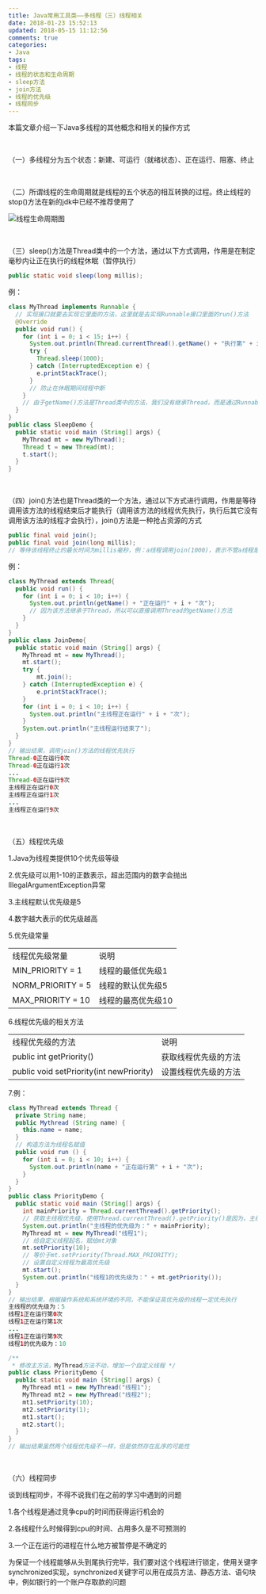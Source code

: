 ```yaml
---
title: Java常用工具类——多线程（三）线程相关
date: 2018-01-23 15:52:13
updated: 2018-05-15 11:12:56
comments: true
categories:
- Java
tags:
- 线程
- 线程的状态和生命周期
- sleep方法
- join方法
- 线程的优先级
- 线程同步
---
```


本篇文章介绍一下Java多线程的其他概念和相关的操作方式

<br>

（一）多线程分为五个状态：新建、可运行（就绪状态）、正在运行、阻塞、终止

<br>

（二）所谓线程的生命周期就是线程的五个状态的相互转换的过程。终止线程的stop()方法在新的jdk中已经不推荐使用了

![线程生命周期图](xiancheng.png)

<br>

（三）sleep()方法是Thread类中的一个方法，通过以下方式调用，作用是在制定毫秒内让正在执行的线程休眠（暂停执行）

```java
public static void sleep(long millis);
```

例：

```java
class MyThread implements Runnable {
  // 实现接口就要去实现它里面的方法，这里就是去实现Runnable接口里面的run()方法
  @Override
  public void run() {
    for (int i = 0; i < 15; i++) {
      System.out.println(Thread.currentThread().getName() + "执行第" + i + "次");
      try {
        Thread.sleep(1000);
      } catch (InterruptedException e) {
        e.printStackTrace();
      }
      // 防止在休眠期间线程中断
    }
    // 由于getName()方法是Thread类中的方法，我们没有继承Thread，而是通过Runnable接口的方式，所以要通过Thread.currentThread().getName()这个获取线程名称，这句话的意思是：调用Thread类的一个静态方法currentThread()代指当前线程，再去调用getName()方法，即获取当前正在运行的线程的线程名
  }
}
public class SleepDemo {
  public static void main (String[] args) {
    MyThread mt = new MyThread();
    Thread t = new Thread(mt);
    t.start();
  }
}
```

<br>

（四）join()方法也是Thread类的一个方法，通过以下方式进行调用，作用是等待调用该方法的线程结束后才能执行（调用该方法的线程优先执行，执行后其它没有调用该方法的线程才会执行），join()方法是一种抢占资源的方式

```java
public final void join();
public final void join(long millis); 
// 等待该线程终止的最长时间为millis毫秒，例：a线程调用join(1000)，表示不管a线程是否执行完，只要执行到1000毫秒就去实行其它线程，即millis毫秒后交出a线程的使用权，之后的线程执行顺序变无序
```

例：

```java
class MyThread extends Thread{
  public void run() {
    for (int i = 0; i < 10; i++) {
      System.out.println(getName() + "正在运行" + i + "次");
      // 因为该方法继承于Thread，所以可以直接调用Thread的getName()方法
    }
  }
}
public class JoinDemo{
  public static void main (String[] args) {
    MyThread mt = new MyThread();
    mt.start();
    try {
        mt.join();
    } catch (InterruptedException e) {
        e.printStackTrace();
    }
    for (int i = 0; i < 10; i++) {
      System.out.println("主线程正在运行" + i + "次");
    }
    System.out.println("主线程运行结束了");
  }
}
// 输出结果，调用join()方法的线程优先执行
Thread-0正在运行0次
Thread-0正在运行1次
...
Thread-0正在运行9次
主线程正在运行0次
主线程正在运行1次
...
主线程正在运行9次
```

<br>

（五）线程优先级

1.Java为线程类提供10个优先级等级

2.优先级可以用1-10的正数表示，超出范围内的数字会抛出IllegalArgumentException异常

3.主线程默认优先级是5

4.数字越大表示的优先级越高

5.优先级常量

 <div class="table-responsive"><table class="table table-striped table-bordered table-hover"><tr><td>线程优先级常量</td><td>说明</td></tr><tr><td>MIN_PRIORITY = 1</td><td>线程的最低优先级1</td>
 </tr><tr><td>NORM_PRIORITY = 5</td><td>线程的默认优先级5</td></tr><tr><td>MAX_PRIORITY = 10</td><td>线程的最高优先级10</td></tr></table></div>

6.线程优先级的相关方法

 <div class="table-responsive"><table class="table table-striped table-bordered table-hover"><tr><td>线程优先级的方法</td><td>说明</td></tr><tr><td>public int getPriority()</td><td>获取线程优先级的方法</td></tr><tr><td>public void setPriority(int newPriority)</td><td>设置线程优先级的方法</td></tr></table></div>

7.例：

```java
class MyThread extends Thread {
  private String name;
  public Mythread (String name) {
    this.name = name;
  }
  // 构造方法为线程名赋值
  public void run () {
    for (int i = 0; i < 10; i++) {
      System.out.println(name + "正在运行第" + i + "次");
    }
  }
}
public class PriorityDemo {
  public static void main (String[] args) {
    int mainPriority = Thread.currentThread().getPriority();
    // 获取主线程优先级，使用Thread.currentThread().getPriority()是因为，主线程是当前正在运行的线程
    System.out.println("主线程的优先级为：" + mainPriority);
    MyThread mt = new MyThread("线程1");
    // 给自定义线程起名，赋给mt对象
    mt.setPriority(10);
    // 等价于mt.setPriority(Thread.MAX_PRIORITY);
    // 设置自定义线程为最高优先级
    mt.start();
    System.out.println("线程1的优先级为：" + mt.getPriority());
  }
}
// 输出结果，根据操作系统和系统环境的不同，不能保证高优先级的线程一定优先执行
主线程的优先级为：5
线程1正在运行第0次
线程1正在运行第1次
...
线程1正在运行第9次
线程1的优先级为：10

/**
 * 修改主方法，MyThread方法不动，增加一个自定义线程 */
public class PriorityDemo {
  public static void main (String[] args) {
    MyThread mt1 = new MyThread("线程1");
    MyThread mt2 = new MyThread("线程2");
    mt1.setPriority(10);
    mt2.setPriority(1);
    mt1.start();
    mt2.start();
  }
}
// 输出结果虽然两个线程优先级不一样，但是依然存在乱序的可能性
```

<br>

（六）线程同步

谈到线程同步，不得不说我们在之前的学习中遇到的问题

1.各个线程是通过竞争cpu的时间而获得运行机会的

2.各线程什么时候得到cpu的时间、占用多久是不可预测的

3.一个正在运行的进程在什么地方被暂停是不确定的

为保证一个线程能够从头到尾执行完毕，我们要对这个线程进行锁定，使用关键字synchronized实现，synchronized关键字可以用在成员方法、静态方法、语句块中，例如银行的一个账户存取款的问题